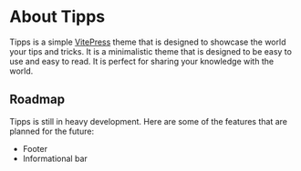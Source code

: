 # About Tipps

Tipps is a simple [VitePress](https://vitepress.vuejs.org/) theme that is designed to showcase the world your tips and tricks. It is a minimalistic theme that is designed to be easy to use and easy to read. It is perfect for sharing your knowledge with the world.

## Roadmap

Tipps is still in heavy development. Here are some of the features that are planned for the future:

- Footer
- Informational bar